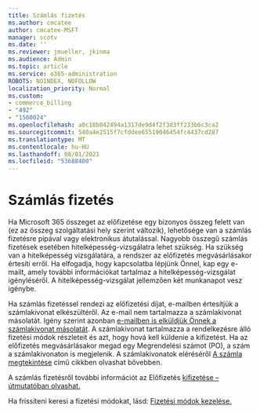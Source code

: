 ```yaml
---
title: Számlás fizetés
ms.author: cmcatee
author: cmcatee-MSFT
manager: scotv
ms.date: ''
ms.reviewer: jmueller, jkinma
ms.audience: Admin
ms.topic: article
ms.service: o365-administration
ROBOTS: NOINDEX, NOFOLLOW
localization_priority: Normal
ms.custom:
- commerce_billing
- "492"
- "1500024"
ms.openlocfilehash: a0c18b042494a1317de9d4f2f3d3ff233b6c3ca2
ms.sourcegitcommit: 540a4e2515f7cfddee65519046454fc4437cd287
ms.translationtype: MT
ms.contentlocale: hu-HU
ms.lasthandoff: 08/01/2021
ms.locfileid: "53688400"
---
```

# <a name="pay-by-invoice"></a>Számlás fizetés

Ha Microsoft 365 összeget az előfizetése egy bizonyos összeg felett van (ez az összeg szolgáltatási hely szerint változik), lehetősége van a számlás fizetésre pipával vagy elektronikus átutalással. Nagyobb összegű számlás fizetések esetében hitelképesség-vizsgálatra lehet szükség. Ha szükség van a hitelképesség vizsgálatára, a rendszer az előfizetés megvásárlásakor értesíti erről. Ha elfogadja, hogy kapcsolatba lépjünk Önnel, kap egy e-mailt, amely további információkat tartalmaz a hitelképesség-vizsgálat igényléséről. A hitelképesség-vizsgálat jellemzően két munkanapot vesz igénybe.

Ha számlás fizetéssel rendezi az előfizetési díjat, e-mailben értesítjük a számlakivonat elkészültéről. Az e-mail nem tartalmazza a számlakivonat másolatát. Igény szerint azonban [e-mailben is elküldjük Önnek a számlakivonat másolatát](/microsoft-365/commerce/billing-and-payments/view-your-bill-or-invoice.md#receive-a-copy-of-your-billing-statement-in-email). A számlakivonat tartalmazza a rendelkezésre álló fizetési módok részleteit és azt, hogy hová kell küldenie a kifizetést. Ha az előfizetés megvásárlásakor megad egy Megrendelési számot (PO), a szám a számlakivonaton is megjelenik. A számlakivonatok eléréséről [A számla megtekintése](/microsoft-365/commerce/billing-and-payments/view-your-bill-or-invoice) című cikkben olvashat bővebben.

A számlás fizetésről további információt az Előfizetés [kifizetése – útmutatóban olvashat.](/microsoft-365/commerce/billing-and-payments/pay-for-your-subscription)

Ha frissíteni keresi a fizetési módokat, lásd: [Fizetési módok kezelése.](/microsoft-365/commerce/billing-and-payments/manage-payment-methods)